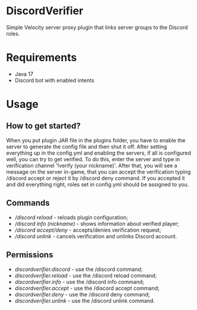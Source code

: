 # DiscordVerifier

Simple Velocity server proxy plugin that links server groups to the Discord roles.

# Requirements
- Java 17
- Discord bot with enabled intents

# Usage

## How to get started?
When you put plugin JAR file in the plugins folder, you have to enable the server to generate the config file and then shut it off.
After setting everything up in the config.yml and enabling the servers, if all is configured well, you can try to get verified.
To do this, enter the server and type in verification channel '!verify (your nickname)'.
After that, you will see a message on the server in-game, that you can accept the verification typing /discord accept or reject it by /discord deny command.
If you accepted it and did everything right, roles set in config.yml should be assigned to you.

## Commands
- */discord reload* - reloads plugin configuration;
- */discord info (nickname)* - shows information about verified player;
- */discord accept/deny* - accepts/denies verification request;
- */discord unlink* - cancels verification and unlinks Discord account.

## Permissions
- *discordverifier.discord* - use the /discord command;
- *discordverifier.reload* - use the /discord reload command;
- *discordverifier.info* - use the /discord info command;
- *discordverifier.accept* - use the /discord accept command;
- *discordverifier.deny* - use the /discord deny command;
- *discordverifier.unlink* - use the /discord unlink command.
